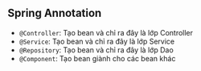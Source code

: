 ## Spring Annotation
* `@Controller`: Tạo bean và chỉ ra đây là lớp Controller
* `@Service`: Tạo bean và chỉ ra đây là lớp Service
* `@Repository`: Tạo bean và chỉ ra đây là lớp Dao
* `@Component`: Tạo bean giành cho các bean khác